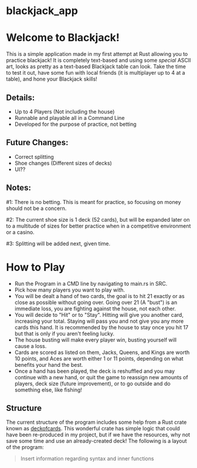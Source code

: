 # blackjack_app

# Welcome to Blackjack!
This is a simple application made in my first attempt at Rust allowing you to practice blackjack! It is completely text-based and using some *special* ASCII art,
looks as pretty as a text-based Blackjack table can look.
Take the time to test it out, have some fun with local friends (it is multiplayer up to 4 at a table), and hone your Blackjack skills!

## Details:
* Up to 4 Players (Not including the house)
* Runnable and playable all in a Command Line
* Developed for the purpose of practice, not betting

## Future Changes:
* Correct splitting
* Shoe changes (Different sizes of decks)
* UI??


## Notes:
#1: There is no betting. This is meant for practice, so focusing on money should not be a concern.

#2: The current shoe size is 1 deck (52 cards), but will be expanded later on to a multitude of sizes for better practice when in a competitive environment or a casino.

#3: Splitting will be added next, given time.


# How to Play
- Run the Program in a CMD line by navigating to main.rs in SRC.
- Pick how many players you want to play with.
- You will be dealt a hand of two cards, the goal is to hit 21 exactly or as close as possible without going over. Going over 21 (A "bust") is an immediate loss, you are fighting against the house, not each other.
- You will decide to "Hit" or to "Stay". Hitting will give you another card, increasing your total. Staying will pass you and not give you any more cards this hand. It is recommended by the house to stay once you hit 17 but that is only if you aren't feeling lucky.
- The house busting will make every player win, busting yourself will cause a loss.
- Cards are scored as listed on them, Jacks, Queens, and Kings are worth 10 points, and Aces are worth either 1 or 11 points, depending on what benefits your hand the best.
- Once a hand has been played, the deck is reshuffled and you may continue with a new hand, or quit the game to reassign new amounts of players, deck size (future improvement), or to go outside and do something else, like fishing!

## Structure
The current structure of the program includes some help from a Rust crate known as [deckofcards](https://docs.rs/deckofcards/latest/deckofcards/).
This wonderful crate has simple logic that could have been re-produced in my project, but if we have the resources, why not save some time and use an already-created deck!
The following is a layout of the program:

>Insert information regarding syntax and inner functions
